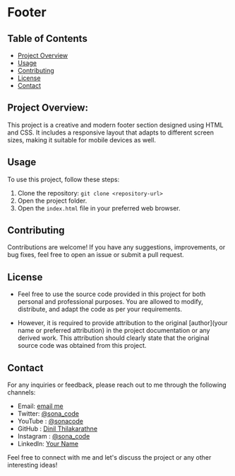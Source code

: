# Footer

## Table of Contents
- [Project Overview](#project-overview)
- [Usage](#usage)
- [Contributing](#contributing)
- [License](#license)
- [Contact](#contact)

## Project Overview:
This project is a creative and modern footer section designed using HTML and CSS. It includes a responsive layout that adapts to different screen sizes, making it suitable for mobile devices as well.


## Usage
To use this project, follow these steps:

1. Clone the repository: `git clone <repository-url>`
2. Open the project folder.
3. Open the `index.html` file in your preferred web browser.


## Contributing
Contributions are welcome! If you have any suggestions, improvements, or bug fixes, feel free to open an issue or submit a pull request.

## License
- Feel free to use the source code provided in this project for both personal and professional purposes. You are allowed to modify, distribute, and adapt the code as per your requirements.

- However, it is required to provide attribution to the original [author](your name or preferred attribution) in the project documentation or any derived work. This attribution should clearly state that the original source code was obtained from this project.


## Contact
For any inquiries or feedback, please reach out to me through the following channels:

- Email: [email me](mailto:sonacode44@gmail.com)
- Twitter: [@sona_code](https://twitter.com/sona_code)
- YouTube : [@sonacode](https://www.youtube.com/@sonacode/videos)
- GitHub : [Dinil Thilakarathne](https://github.com/Dinil-Thilakarathne/)
- Instagram : [@sona_code](https://www.instagram.com/sona_code/)
- LinkedIn: [Your Name](https://www.linkedin.com/in/yourname/)

Feel free to connect with me and let's discuss the project or any other interesting ideas!

